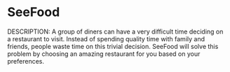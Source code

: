 # SeeFood

DESCRIPTION: A group of diners can have a very difficult time deciding on a restaurant to visit. Instead of spending quality time with family and friends, people waste time on this trivial decision. SeeFood will solve this problem by choosing an amazing restaurant for you based on your preferences.
